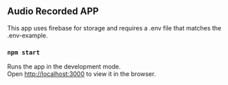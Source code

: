 ## Audio Recorded APP

This app uses firebase for storage and requires a .env file that matches the .env-example.

### `npm start`

Runs the app in the development mode.<br>
Open [http://localhost:3000](http://localhost:3000) to view it in the browser.
